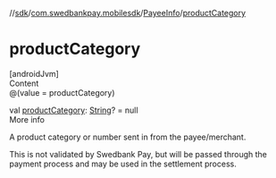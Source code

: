 //[sdk](../../../index.md)/[com.swedbankpay.mobilesdk](../index.md)/[PayeeInfo](index.md)/[productCategory](product-category.md)



# productCategory  
[androidJvm]  
Content  
@(value = productCategory)  
  
val [productCategory](product-category.md): [String](https://kotlinlang.org/api/latest/jvm/stdlib/kotlin/-string/index.html)? = null  
More info  


A product category or number sent in from the payee/merchant.



This is not validated by Swedbank Pay, but will be passed through the payment process and may be used in the settlement process.

  



